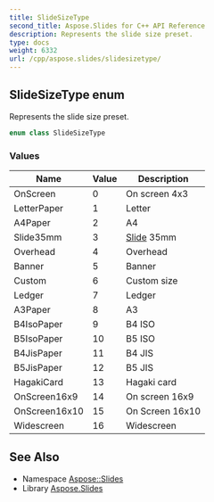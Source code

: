 ```yaml
---
title: SlideSizeType
second_title: Aspose.Slides for C++ API Reference
description: Represents the slide size preset.
type: docs
weight: 6332
url: /cpp/aspose.slides/slidesizetype/
---
```

## SlideSizeType enum


Represents the slide size preset.

```cpp
enum class SlideSizeType
```

### Values

| Name | Value | Description |
| --- | --- | --- |
| OnScreen | 0 | On screen 4x3 |
| LetterPaper | 1 | Letter |
| A4Paper | 2 | A4 |
| Slide35mm | 3 | [Slide](../slide/) 35mm |
| Overhead | 4 | Overhead |
| Banner | 5 | Banner |
| Custom | 6 | Custom size |
| Ledger | 7 | Ledger |
| A3Paper | 8 | A3 |
| B4IsoPaper | 9 | B4 ISO |
| B5IsoPaper | 10 | B5 ISO |
| B4JisPaper | 11 | B4 JIS |
| B5JisPaper | 12 | B5 JIS |
| HagakiCard | 13 | Hagaki card |
| OnScreen16x9 | 14 | On screen 16x9 |
| OnScreen16x10 | 15 | On Screen 16x10 |
| Widescreen | 16 | Widescreen |

## See Also

* Namespace [Aspose::Slides](../)
* Library [Aspose.Slides](../../)
